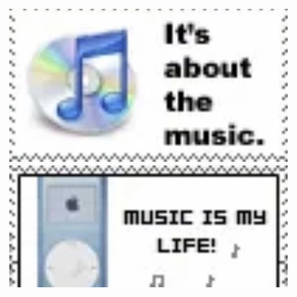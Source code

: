 ![image alt](https://github.com/XANN6IX/xann6ix/blob/ab9d99a99453280031923ae63097c67eab339bad/6EE3707C-0E4B-4AF2-B411-F657209BA6CE.jpeg)
